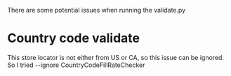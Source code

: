 There are some potential issues when running the validate.py

# Country code validate

This store locator is not either from US or CA, so this issue can be ignored.
So I tried --ignore CountryCodeFillRateChecker